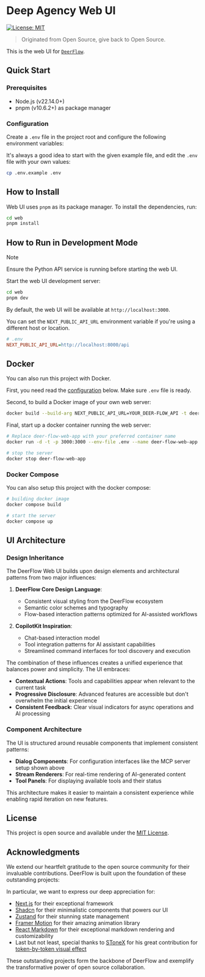 # Deep Agency Web UI

[![License: MIT](https://img.shields.io/badge/License-MIT-yellow.svg)](https://opensource.org/licenses/MIT)

> Originated from Open Source, give back to Open Source.

This is the web UI for [`DeerFlow`](https://github.com/bytedance/deer-flow).

## Quick Start

### Prerequisites

- Node.js (v22.14.0+)
- pnpm (v10.6.2+) as package manager

### Configuration

Create a `.env` file in the project root and configure the following environment variables:


It's always a good idea to start with the given example file, and edit the `.env` file with your own values:

```bash
cp .env.example .env
```

## How to Install

Web UI uses `pnpm` as its package manager.
To install the dependencies, run:

```bash
cd web
pnpm install
```

## How to Run in Development Mode

> [!NOTE]
> Ensure the Python API service is running before starting the web UI.

Start the web UI development server:

```bash
cd web
pnpm dev
```

By default, the web UI will be available at `http://localhost:3000`.

You can set the `NEXT_PUBLIC_API_URL` environment variable if you're using a different host or location.

```ini
# .env
NEXT_PUBLIC_API_URL=http://localhost:8000/api
```

## Docker

You can also run this project with Docker.

First, you need read the [configuration](#configuration) below. Make sure `.env` file is ready.

Second, to build a Docker image of your own web server:

```bash
docker build --build-arg NEXT_PUBLIC_API_URL=YOUR_DEER-FLOW_API -t deer-flow-web .
```

Final, start up a docker container running the web server:

```bash
# Replace deer-flow-web-app with your preferred container name
docker run -d -t -p 3000:3000 --env-file .env --name deer-flow-web-app deer-flow-web

# stop the server
docker stop deer-flow-web-app
```

### Docker Compose

You can also setup this project with the docker compose:

```bash
# building docker image
docker compose build

# start the server
docker compose up
```

## UI Architecture

### Design Inheritance

The DeerFlow Web UI builds upon design elements and architectural patterns from two major influences:

1. **DeerFlow Core Design Language**: 
   - Consistent visual styling from the DeerFlow ecosystem
   - Semantic color schemes and typography
   - Flow-based interaction patterns optimized for AI-assisted workflows

2. **CopilotKit Inspiration**:
   - Chat-based interaction model
   - Tool integration patterns for AI assistant capabilities
   - Streamlined command interfaces for tool discovery and execution

The combination of these influences creates a unified experience that balances power and simplicity. The UI embraces:

- **Contextual Actions**: Tools and capabilities appear when relevant to the current task
- **Progressive Disclosure**: Advanced features are accessible but don't overwhelm the initial experience
- **Consistent Feedback**: Clear visual indicators for async operations and AI processing

### Component Architecture

The UI is structured around reusable components that implement consistent patterns:

- **Dialog Components**: For configuration interfaces like the MCP server setup shown above
- **Stream Renderers**: For real-time rendering of AI-generated content
- **Tool Panels**: For displaying available tools and their status

This architecture makes it easier to maintain a consistent experience while enabling rapid iteration on new features.

## License

This project is open source and available under the [MIT License](../LICENSE).

## Acknowledgments

We extend our heartfelt gratitude to the open source community for their invaluable contributions.
DeerFlow is built upon the foundation of these outstanding projects:

In particular, we want to express our deep appreciation for:

- [Next.js](https://nextjs.org/) for their exceptional framework
- [Shadcn](https://ui.shadcn.com/) for their minimalistic components that powers our UI
- [Zustand](https://zustand.docs.pmnd.rs/) for their stunning state management
- [Framer Motion](https://www.framer.com/motion/) for their amazing animation library
- [React Markdown](https://www.npmjs.com/package/react-markdown) for their exceptional markdown rendering and customizability
- Last but not least, special thanks to [SToneX](https://github.com/stonexer) for his great contribution for [token-by-token visual effect](./src/core/rehype/rehype-split-words-into-spans.ts)

These outstanding projects form the backbone of DeerFlow and exemplify the transformative power of open source collaboration.
